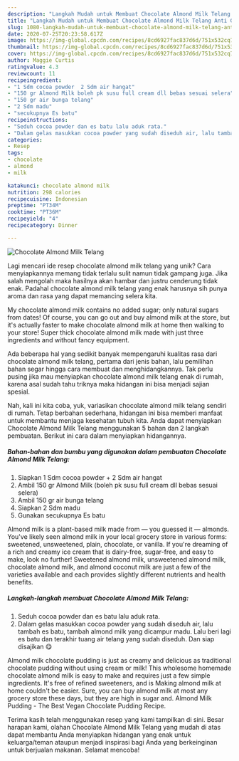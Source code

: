 ```yaml
---
description: "Langkah Mudah untuk Membuat Chocolate Almond Milk Telang Anti Gagal"
title: "Langkah Mudah untuk Membuat Chocolate Almond Milk Telang Anti Gagal"
slug: 1080-langkah-mudah-untuk-membuat-chocolate-almond-milk-telang-anti-gagal
date: 2020-07-25T20:23:58.617Z
image: https://img-global.cpcdn.com/recipes/8cd6927fac837d6d/751x532cq70/chocolate-almond-milk-telang-foto-resep-utama.jpg
thumbnail: https://img-global.cpcdn.com/recipes/8cd6927fac837d6d/751x532cq70/chocolate-almond-milk-telang-foto-resep-utama.jpg
cover: https://img-global.cpcdn.com/recipes/8cd6927fac837d6d/751x532cq70/chocolate-almond-milk-telang-foto-resep-utama.jpg
author: Maggie Curtis
ratingvalue: 4.3
reviewcount: 11
recipeingredient:
- "1 Sdm cocoa powder  2 Sdm air hangat"
- "150 gr Almond Milk boleh pk susu full cream dll bebas sesuai selera"
- "150 gr air bunga telang"
- "2 Sdm madu"
- "secukupnya Es batu"
recipeinstructions:
- "Seduh cocoa powder dan es batu lalu aduk rata."
- "Dalam gelas masukkan cocoa powder yang sudah diseduh air, lalu tambah es batu, tambah almond milk yang dicampur madu. Lalu beri lagi es batu dan terakhir tuang air telang yang sudah diseduh. Dan siap disajikan 😋"
categories:
- Resep
tags:
- chocolate
- almond
- milk

katakunci: chocolate almond milk 
nutrition: 298 calories
recipecuisine: Indonesian
preptime: "PT34M"
cooktime: "PT36M"
recipeyield: "4"
recipecategory: Dinner

---
```



![Chocolate Almond Milk Telang](https://img-global.cpcdn.com/recipes/8cd6927fac837d6d/751x532cq70/chocolate-almond-milk-telang-foto-resep-utama.jpg)

Lagi mencari ide resep chocolate almond milk telang yang unik? Cara menyiapkannya memang tidak terlalu sulit namun tidak gampang juga. Jika salah mengolah maka hasilnya akan hambar dan justru cenderung tidak enak. Padahal chocolate almond milk telang yang enak harusnya sih punya aroma dan rasa yang dapat memancing selera kita.

My chocolate almond milk contains no added sugar; only natural sugars from dates! Of course, you can go out and buy almond milk at the store, but it&#39;s actually faster to make chocolate almond milk at home then walking to your store! Super thick chocolate almond milk made with just three ingredients and without fancy equipment.

Ada beberapa hal yang sedikit banyak mempengaruhi kualitas rasa dari chocolate almond milk telang, pertama dari jenis bahan, lalu pemilihan bahan segar hingga cara membuat dan menghidangkannya. Tak perlu pusing jika mau menyiapkan chocolate almond milk telang enak di rumah, karena asal sudah tahu triknya maka hidangan ini bisa menjadi sajian spesial.


Nah, kali ini kita coba, yuk, variasikan chocolate almond milk telang sendiri di rumah. Tetap berbahan sederhana, hidangan ini bisa memberi manfaat untuk membantu menjaga kesehatan tubuh kita. Anda dapat menyiapkan Chocolate Almond Milk Telang menggunakan 5 bahan dan 2 langkah pembuatan. Berikut ini cara dalam menyiapkan hidangannya.

<!--inarticleads1-->

##### Bahan-bahan dan bumbu yang digunakan dalam pembuatan Chocolate Almond Milk Telang:

1. Siapkan 1 Sdm cocoa powder + 2 Sdm air hangat
1. Ambil 150 gr Almond Milk (boleh pk susu full cream dll bebas sesuai selera)
1. Ambil 150 gr air bunga telang
1. Siapkan 2 Sdm madu
1. Gunakan secukupnya Es batu


Almond milk is a plant-based milk made from — you guessed it — almonds. You&#39;ve likely seen almond milk in your local grocery store in various forms: sweetened, unsweetened, plain, chocolate, or vanilla. If you&#39;re dreaming of a rich and creamy ice cream that is dairy-free, sugar-free, and easy to make, look no further! Sweetened almond milk, unsweetened almond milk, chocolate almond milk, and almond coconut milk are just a few of the varieties available and each provides slightly different nutrients and health benefits. 

<!--inarticleads2-->

##### Langkah-langkah membuat Chocolate Almond Milk Telang:

1. Seduh cocoa powder dan es batu lalu aduk rata.
1. Dalam gelas masukkan cocoa powder yang sudah diseduh air, lalu tambah es batu, tambah almond milk yang dicampur madu. Lalu beri lagi es batu dan terakhir tuang air telang yang sudah diseduh. Dan siap disajikan 😋


Almond milk chocolate pudding is just as creamy and delicious as traditional chocolate pudding without using cream or milk! This wholesome homemade chocolate almond milk is easy to make and requires just a few simple ingredients. It&#39;s free of refined sweeteners, and is Making almond milk at home couldn&#39;t be easier. Sure, you can buy almond milk at most any grocery store these days, but they are high in sugar and. Almond Milk Pudding - The Best Vegan Chocolate Pudding Recipe. 

Terima kasih telah menggunakan resep yang kami tampilkan di sini. Besar harapan kami, olahan Chocolate Almond Milk Telang yang mudah di atas dapat membantu Anda menyiapkan hidangan yang enak untuk keluarga/teman ataupun menjadi inspirasi bagi Anda yang berkeinginan untuk berjualan makanan. Selamat mencoba!
